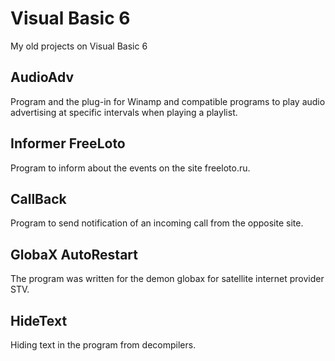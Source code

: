 # Visual Basic 6
My old projects on Visual Basic 6

## AudioAdv
Program and the plug-in for Winamp and compatible programs to play audio advertising at specific intervals when playing a playlist.

## Informer FreeLoto
Program to inform about the events on the site freeloto.ru.

## CallBack
Program to send notification of an incoming call from the opposite site.

## GlobaX AutoRestart
The program was written for the demon globax for satellite internet provider STV.

## HideText
Hiding text in the program from decompilers.